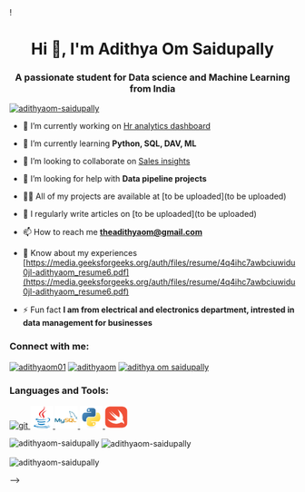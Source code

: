 

<!--
**AdithyaOm-Saidupally/AdithyaOm-Saidupally** is a ✨ _special_ ✨ repository because its `README.md` (this file) appears on your GitHub profile.

Here are some ideas to get you started:

- 🔭 I’m currently working on ...
- 🌱 I’m currently learning ...
- 👯 I’m looking to collaborate on ...
- 🤔 I’m looking for help with ...
- 💬 Ask me about ...
- 📫 How to reach me: ...
- 😄 Pronouns: ...
- ⚡ Fun fact: ...-->!
<h1 align="center">Hi 👋, I'm Adithya Om Saidupally</h1>
<h3 align="center">A passionate student for Data science and Machine Learning from India</h3>

<p align="left"> <a href="https://github.com/ryo-ma/github-profile-trophy"><img src="https://github-profile-trophy.vercel.app/?username=adithyaom-saidupally" alt="adithyaom-saidupally" /></a> </p>

- 🔭 I’m currently working on [Hr analytics dashboard](https://github.com/AdithyaOm-Saidupally/HR_analytics_dashboard)

- 🌱 I’m currently learning **Python, SQL, DAV, ML**

- 👯 I’m looking to collaborate on [Sales insights](https://github.com/AdithyaOm-Saidupally/Sales-Insights-Dashboard-)

- 🤝 I’m looking for help with **Data pipeline projects**

- 👨‍💻 All of my projects are available at [to be uploaded](to be uploaded)

- 📝 I regularly write articles on [to be uploaded](to be uploaded)

- 📫 How to reach me **theadithyaom@gmail.com**

- 📄 Know about my experiences [https://media.geeksforgeeks.org/auth/files/resume/4q4ihc7awbciuwidu0jl-adithyaom_resume6.pdf](https://media.geeksforgeeks.org/auth/files/resume/4q4ihc7awbciuwidu0jl-adithyaom_resume6.pdf)

- ⚡ Fun fact **I am from electrical and electronics department, intrested in data management for businesses**

<h3 align="left">Connect with me:</h3>
<p align="left">
<a href="https://kaggle.com/adithyaom01" target="blank"><img align="center" src="https://raw.githubusercontent.com/rahuldkjain/github-profile-readme-generator/master/src/images/icons/Social/kaggle.svg" alt="adithyaom01" height="30" width="40" /></a>
<a href="https://instagram.com/adithyaom" target="blank"><img align="center" src="https://raw.githubusercontent.com/rahuldkjain/github-profile-readme-generator/master/src/images/icons/Social/instagram.svg" alt="adithyaom" height="30" width="40" /></a>
<a href="https://www.leetcode.com/adithya om saidupally" target="blank"><img align="center" src="https://raw.githubusercontent.com/rahuldkjain/github-profile-readme-generator/master/src/images/icons/Social/leet-code.svg" alt="adithya om saidupally" height="30" width="40" /></a>
</p>

<h3 align="left">Languages and Tools:</h3>
<p align="left"> <a href="https://git-scm.com/" target="_blank" rel="noreferrer"> <img src="https://www.vectorlogo.zone/logos/git-scm/git-scm-icon.svg" alt="git" width="40" height="40"/> </a> <a href="https://www.java.com" target="_blank" rel="noreferrer"> <img src="https://raw.githubusercontent.com/devicons/devicon/master/icons/java/java-original.svg" alt="java" width="40" height="40"/> </a> <a href="https://www.mysql.com/" target="_blank" rel="noreferrer"> <img src="https://raw.githubusercontent.com/devicons/devicon/master/icons/mysql/mysql-original-wordmark.svg" alt="mysql" width="40" height="40"/> </a> <a href="https://www.python.org" target="_blank" rel="noreferrer"> <img src="https://raw.githubusercontent.com/devicons/devicon/master/icons/python/python-original.svg" alt="python" width="40" height="40"/> </a> <a href="https://developer.apple.com/swift/" target="_blank" rel="noreferrer"> <img src="https://raw.githubusercontent.com/devicons/devicon/master/icons/swift/swift-original.svg" alt="swift" width="40" height="40"/> </a> </p>

<p><img align="left" src="https://github-readme-stats.vercel.app/api/top-langs?username=adithyaom-saidupally&show_icons=true&locale=en&layout=compact" alt="adithyaom-saidupally" /></p>

<p>&nbsp;<img align="center" src="https://github-readme-stats.vercel.app/api?username=adithyaom-saidupally&show_icons=true&locale=en" alt="adithyaom-saidupally" /></p>

<p><img align="center" src="https://github-readme-streak-stats.herokuapp.com/?user=adithyaom-saidupally&" alt="adithyaom-saidupally" /></p>


-->
